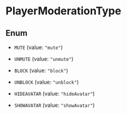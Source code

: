 

# PlayerModerationType

## Enum


* `MUTE` (value: `"mute"`)

* `UNMUTE` (value: `"unmute"`)

* `BLOCK` (value: `"block"`)

* `UNBLOCK` (value: `"unblock"`)

* `HIDEAVATAR` (value: `"hideAvatar"`)

* `SHOWAVATAR` (value: `"showAvatar"`)



